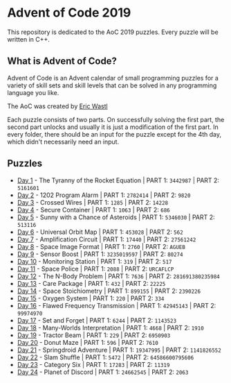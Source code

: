 # Advent of Code 2019
This repository is dedicated to the AoC 2019 puzzles. Every puzzle will be written in C++. 

## What is Advent of Code?
Advent of Code is an Advent calendar of small programming puzzles for a variety of skill sets and skill levels that can be solved in any programming language you like.

The AoC was created by [Eric Wastl](http://was.tl)

Each puzzle consists of two parts. On successfully solving the first part, the second part unlocks and usually it is just a modification of the first part. In every folder, there should be an input for the puzzle except for the 4th day, which didn't necessarily need an input. 

## Puzzles

* [Day 1](https://github.com/mnhtrieu/advent2019/tree/master/1_day) - The Tyranny of the Rocket Equation | PART 1: `3442987` | PART 2: `5161601`
* [Day 2](https://github.com/mnhtrieu/advent2019/tree/master/2_day) - 1202 Program Alarm | PART 1: `2782414` | PART 2: `9820`
* [Day 3](https://github.com/mnhtrieu/advent2019/tree/master/3_day) - Crossed Wires | PART 1: `1285` | PART 2: `14228`
* [Day 4](https://github.com/mnhtrieu/advent2019/tree/master/4_day) - Secure Container | PART 1: `1063` | PART 2: `686`
* [Day 5](https://github.com/mnhtrieu/advent2019/tree/master/5_day) - Sunny with a Chance of Asteroids | PART 1: `5346030` | PART 2: `513116` 
* [Day 6](https://github.com/mnhtrieu/advent2019/tree/master/6_day) - Universal Orbit Map | PART 1: `453028` | PART 2: `562` 
* [Day 7](https://github.com/mnhtrieu/advent2019/tree/master/7_day) - Amplification Circuit | PART 1: `17440` | PART 2: `27561242` 
* [Day 8](https://github.com/mnhtrieu/advent2019/tree/master/8_day) - Space Image Format | PART 1: `2760` | PART 2: `AGUEB` 
* [Day 9](https://github.com/mnhtrieu/advent2019/tree/master/9_day) - Sensor Boost | PART 1: `3235019597` | PART 2: `80274` 
* [Day 10](https://github.com/mnhtrieu/advent2019/tree/master/10_day) - Monitoring Station | PART 1: `319` | PART 2: `517` 
* [Day 11](https://github.com/mnhtrieu/advent2019/tree/master/11_day) - Space Police | PART 1: `2088` | PART 2: `URCAFLCP` 
* [Day 12](https://github.com/mnhtrieu/advent2019/tree/master/12_day) - The N-Body Problem | PART 1: `7636` | PART 2: `281691380235984` 
* [Day 13](https://github.com/mnhtrieu/advent2019/tree/master/13_day) - Care Package | PART 1: `432` | PART 2: `22225` 
* [Day 14](https://github.com/mnhtrieu/advent2019/tree/master/14_day) - Space Stoichiometry | PART 1: `899155` | PART 2: `2390226` 
* [Day 15](https://github.com/mnhtrieu/advent2019/tree/master/15_day) - Oxygen System | PART 1: `220` | PART 2: `334` 
* [Day 16](https://github.com/mnhtrieu/advent2019/tree/master/16_day) - Flawed Frequency Transmission | PART 1: `42945143` | PART 2: `99974970` 
* [Day 17](https://github.com/mnhtrieu/advent2019/tree/master/17_day) - Set and Forget | PART 1: `6244` | PART 2: `1143523` 
* [Day 18](https://github.com/mnhtrieu/advent2019/tree/master/18_day) - Many-Worlds Interpretation | PART 1: `4668` | PART 2: `1910` 
* [Day 19](https://github.com/mnhtrieu/advent2019/tree/master/19_day) - Tractor Beam | PART 1: `229` | PART 2: `6950903` 
* [Day 20](https://github.com/mnhtrieu/advent2019/tree/master/20_day) - Donut Maze | PART 1: `596` | PART 2: `7610` 
* [Day 21](https://github.com/mnhtrieu/advent2019/tree/master/21_day) - Springdroid Adventure | PART 1: `19347995` | PART 2: `1141826552` 
* [Day 22](https://github.com/mnhtrieu/advent2019/tree/master/22_day) - Slam Shuffle | PART 1: `5472` | PART 2: `64586600795606` 
* [Day 23](https://github.com/mnhtrieu/advent2019/tree/master/23_day) - Category Six | PART 1: `17283` | PART 2: `11319` 
* [Day 24](https://github.com/mnhtrieu/advent2019/tree/master/24_day) - Planet of Discord | PART 1: `24662545` | PART 2: `2063` 

